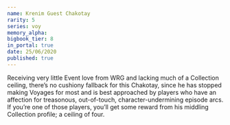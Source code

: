 ```yaml
---
name: Krenim Guest Chakotay
rarity: 5
series: voy
memory_alpha:
bigbook_tier: 8
in_portal: true
date: 25/06/2020
published: true
---
```


Receiving very little Event love from WRG and lacking much of a Collection ceiling, there’s no cushiony fallback for this Chakotay, since he has stopped making Voyages for most and is best approached by players who have an affection for treasonous, out-of-touch, character-undermining episode arcs. If you’re one of those players, you’ll get some reward from his middling Collection profile; a ceiling of four.
